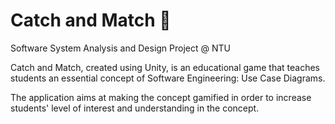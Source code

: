 # Catch and Match 👾
Software System Analysis and Design Project @ NTU

Catch and Match, created using Unity, is an educational game that teaches students an essential concept of Software Engineering: Use Case Diagrams.

The application aims at making the concept gamified in order to increase students' level of interest and understanding in the concept.


